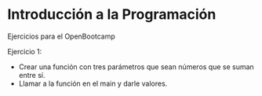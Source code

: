 # Introducción a la Programación
 Ejercicios para el OpenBootcamp

 Ejercicio 1: 
 - Crear una función con tres parámetros que sean números que se suman entre sí.
 - Llamar a la función en el main y darle valores.

